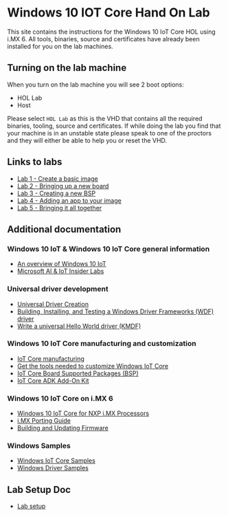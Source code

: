 # Windows 10 IOT Core Hand On Lab

This site contains the instructions for the Windows 10 IoT Core HOL using i.MX 6. All tools, binaries, source and certificates have already been installed for you on the lab machines.

## Turning on the lab machine

When you turn on the lab machine you will see 2 boot options:

- HOL Lab
- Host

Please select `HOL Lab` as this is the VHD that contains all the required binaries, tooling, source and certificates. If while doing the lab you find that your machine is in an unstable state please speak to one of the proctors and they will either be able to help you or reset the VHD.

## Links to labs
- [Lab 1 - Create a basic image](Labs/Lab1/Lab1_Create_a_basic_image.md)
- [Lab 2 - Bringing up a new board](Labs/Lab2/Lab2_Bringing_up_a_new_board.md)
- [Lab 3 - Creating a new BSP](Labs/Lab3/Lab3_Creating_a_new_BSP.md)
- [Lab 4 - Adding an app to your image](Labs/Lab4/Lab4_Adding_an_app_to_your_image.md)
- [Lab 5 - Bringing it all together](Labs/Lab5/Lab5_Bringing_it_all_together.md)

## Additional documentation

### Windows 10 IoT & Windows 10 IoT Core general information
- [An overview of Windows 10 IoT](https://docs.microsoft.com/en-us/windows/-iot-core/windows-iot)
- [Microsoft AI & IoT Insider Labs](https://www.microsoftiotinsiderlabs.com/)

### Universal driver development
- [Universal Driver Creation](https://docs.microsoft.com/en-us/windows/iot-core/learn-about-hardware/drivercreation)
- [Building, Installing, and Testing a Windows Driver Frameworks (WDF) driver](https://docs.microsoft.com/en-us/windows-hardware/drivers/wdf/building--installing--and-testing-a-wdf-driver)
- [Write a universal Hello World driver (KMDF)](https://docs.microsoft.com/en-us/windows-hardware/drivers/gettingstarted/writing-a-very-small-kmdf--driver)

### Windows 10 IoT Core manufacturing and customization
- [IoT Core manufacturing](https://docs.microsoft.com/en-us/windows-hardware/manufacture/iot/)
- [Get the tools needed to customize Windows IoT Core](https://docs.microsoft.com/en-us/windows-hardware/manufacture/iot/set-up-your-pc-to-customize-iot-core)
- [IoT Core Board Supported Packages (BSP)](https://docs.microsoft.com/en-us/windows-hardware/manufacture/iot/bsphardware)
- [IoT Core ADK Add-On Kit](https://github.com/ms-iot/iot-adk-addonkit/)

### Windows 10 IoT Core on i.MX 6
- [Windows 10 IoT Core for NXP i.MX Processors](https://github.com/ms-iot/imx-iotcore)
- [i.MX Porting Guide](https://github.com/ms-iot/imx-iotcore/blob/public_preview/Documentation/porting-imx.md)
- [Building and Updating Firmware](https://github.com/ms-iot/imx-iotcore/blob/public_preview/Documentation/build-firmware.md)

### Windows Samples
- [Windows IoT Core Samples](https://github.com/microsoft/Windows-iotcore-samples/tree/develop/Samples)
- [Windows Driver Samples](https://github.com/Microsoft/Windows-driver-samples)

## Lab Setup Doc

- [Lab setup](Labs/LabSestup/NXPLabSetup.docx)